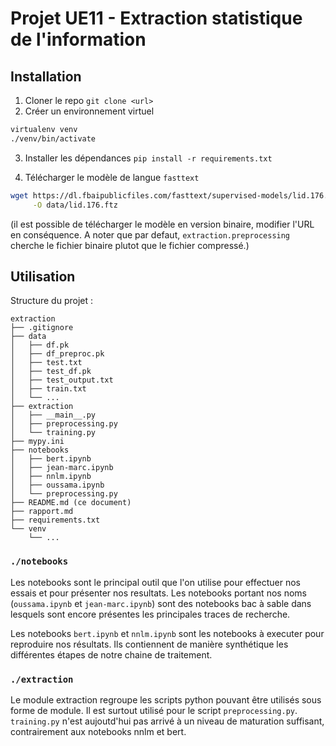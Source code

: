 # Projet UE11 - Extraction statistique de l'information

## Installation

1. Cloner le repo
`git clone <url>`
2. Créer un environnement virtuel
```bash
virtualenv venv
./venv/bin/activate
```
3. Installer les dépendances
`pip install -r requirements.txt`

4. Télécharger le modèle de langue `fasttext`  
```bash
wget https://dl.fbaipublicfiles.com/fasttext/supervised-models/lid.176.ftz \
     -O data/lid.176.ftz
```
(il est possible de télécharger le modèle en version binaire, modifier l'URL en conséquence. A noter que par defaut, `extraction.preprocessing` cherche le fichier binaire plutot que le fichier compressé.)


## Utilisation

Structure du projet :
```
extraction
├── .gitignore
├── data
│   ├── df.pk
│   ├── df_preproc.pk
│   ├── test.txt
│   ├── test_df.pk
│   ├── test_output.txt
│   ├── train.txt
│   └── ...
├── extraction
│   ├── __main__.py
│   ├── preprocessing.py
│   └── training.py
├── mypy.ini
├── notebooks
│   ├── bert.ipynb
│   ├── jean-marc.ipynb
│   ├── nnlm.ipynb
│   ├── oussama.ipynb
│   └── preprocessing.py
├── README.md (ce document)
├── rapport.md
├── requirements.txt
└── venv
    └── ...
```

### `./notebooks`

Les notebooks sont le principal outil que l'on utilise pour effectuer nos essais et pour présenter nos resultats.
Les notebooks portant nos noms (`oussama.ipynb` et `jean-marc.ipynb`) sont des notebooks bac à sable dans lesquels sont encore présentes les principales traces de recherche.

Les notebooks `bert.ipynb` et `nnlm.ipynb` sont les notebooks à executer pour reproduire nos résultats. Ils contiennent de manière synthétique les différentes étapes de notre chaine de traitement.


### `./extraction`

Le module extraction regroupe les scripts python pouvant être utilisés sous forme de module. Il est surtout utilisé pour le script `preprocessing.py`. `training.py` n'est aujoutd'hui pas arrivé à un niveau de maturation suffisant, contrairement aux notebooks nnlm et bert.